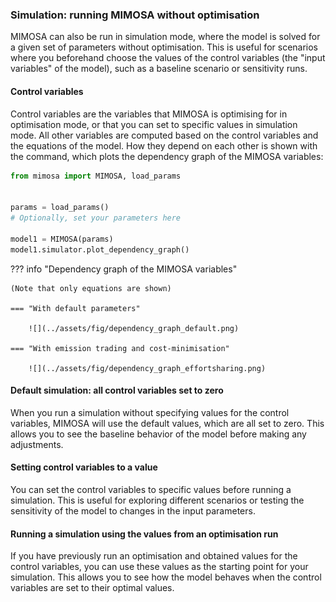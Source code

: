 ### Simulation: running MIMOSA without optimisation

MIMOSA can also be run in simulation mode, where the model is solved for a given set of parameters without optimisation. This is useful for scenarios where you beforehand choose the values of the control variables (the "input variables" of the model), such as a baseline scenario or sensitivity runs.

#### Control variables

Control variables are the variables that MIMOSA is optimising for in optimisation mode, or that you can set to specific values in simulation mode. All other variables are computed based on the control variables and the equations of the model. How they depend on each other is shown with the command, which plots the dependency graph of the MIMOSA variables:

```python
from mimosa import MIMOSA, load_params


params = load_params()
# Optionally, set your parameters here

model1 = MIMOSA(params)
model1.simulator.plot_dependency_graph()
```

??? info "Dependency graph of the MIMOSA variables"

    (Note that only equations are shown)

    === "With default parameters"

        ![](../assets/fig/dependency_graph_default.png)

    === "With emission trading and cost-minimisation"

        ![](../assets/fig/dependency_graph_effortsharing.png)

#### Default simulation: all control variables set to zero

When you run a simulation without specifying values for the control variables, MIMOSA will use the default values, which are all set to zero. This allows you to see the baseline behavior of the model before making any adjustments.

#### Setting control variables to a value

You can set the control variables to specific values before running a simulation. This is useful for exploring different scenarios or testing the sensitivity of the model to changes in the input parameters.

#### Running a simulation using the values from an optimisation run

If you have previously run an optimisation and obtained values for the control variables, you can use these values as the starting point for your simulation. This allows you to see how the model behaves when the control variables are set to their optimal values.